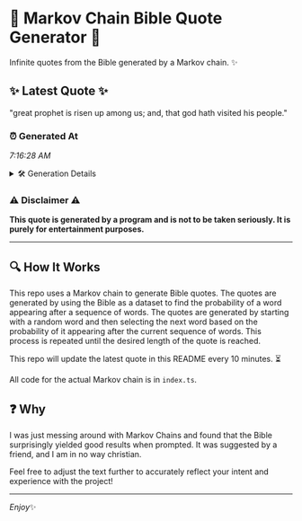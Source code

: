 # 📖 Markov Chain Bible Quote Generator 📖

Infinite quotes from the Bible generated by a Markov chain. ✨

## ✨ Latest Quote ✨
"great prophet is risen up among us; and, that god hath visited his people."

### ⏰ Generated At
*7:16:28 AM*

<details>
    <summary>🛠️ Generation Details</summary>
    <p>
        <strong>🌱 Seed:</strong> great<br>
        <strong>🔄 Iterations:</strong> 13<br>
        <strong>📜 Context History:</strong><br>[ great ]: prophet<br>[ great, prophet ]: is<br>[ great, prophet, is ]: risen<br>[ great, prophet, is, risen ]: up<br>[ great, prophet, is, risen, up ]: among<br>[ great, prophet, is, risen, up, among ]: us;<br>[ prophet, is, risen, up, among, us; ]: and,<br>[ is, risen, up, among, us;, and, ]: that<br>[ risen, up, among, us;, and,, that ]: god<br>[ up, among, us;, and,, that, god ]: hath<br>[ among, us;, and,, that, god, hath ]: visited<br>[ us;, and,, that, god, hath, visited ]: his<br>[ and,, that, god, hath, visited, his ]: people.<br>
    </p>
</details>

### ⚠️ Disclaimer ⚠️
**This quote is generated by a program and is not to be taken seriously. It is purely for entertainment purposes.**

---

## 🔍 How It Works

This repo uses a Markov chain to generate Bible quotes. The quotes are generated by using the Bible as a dataset to find the probability of a word appearing after a sequence of words. The quotes are generated by starting with a random word and then selecting the next word based on the probability of it appearing after the current sequence of words. This process is repeated until the desired length of the quote is reached.

This repo will update the latest quote in this README every 10 minutes. ⏳

All code for the actual Markov chain is in `index.ts`.

## ❓ Why

I was just messing around with Markov Chains and found that the Bible surprisingly yielded good results when prompted. 
It was suggested by a friend, and I am in no way christian.

Feel free to adjust the text further to accurately reflect your intent and experience with the project!

---

*Enjoy*✨
